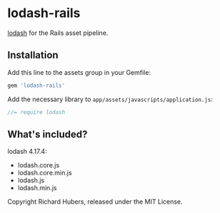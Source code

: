# lodash-rails

[lodash](http://lodash.com/) for the Rails asset pipeline.

## Installation

Add this line to the assets group in your Gemfile:

```ruby
gem 'lodash-rails'
```

Add the necessary library to `app/assets/javascripts/application.js`:

```js
//= require lodash
```

## What's included?

lodash 4.17.4:

* lodash.core.js
* lodash.core.min.js
* lodash.js
* lodash.min.js

Copyright Richard Hubers, released under the MIT License.
